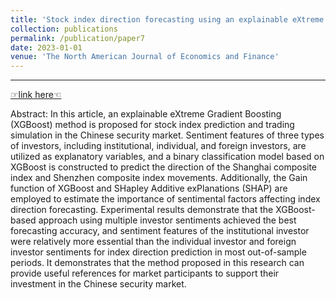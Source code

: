 ```yaml
---
title: 'Stock index direction forecasting using an explainable eXtreme Gradient Boosting and investor sentiments'
collection: publications
permalink: /publication/paper7
date: 2023-01-01
venue: 'The North American Journal of Economics and Finance'
---
```


** **

[☞link here☜](https://www.sciencedirect.com/science/article/abs/pii/S1062940822001838)

Abstract: In this article, an explainable eXtreme Gradient Boosting (XGBoost) method is proposed for stock index prediction and trading simulation in the Chinese security market. Sentiment features of three types of investors, including institutional, individual, and foreign investors, are utilized as explanatory variables, and a binary classification model based on XGBoost is constructed to predict the direction of the Shanghai composite index and Shenzhen composite index movements. Additionally, the Gain function of XGBoost and SHapley Additive exPlanations (SHAP) are employed to estimate the importance of sentimental factors affecting index direction forecasting. Experimental results demonstrate that the XGBoost-based approach using multiple investor sentiments achieved the best forecasting accuracy, and sentiment features of the institutional investor were relatively more essential than the individual investor and foreign investor sentiments for index direction prediction in most out-of-sample periods. It demonstrates that the method proposed in this research can provide useful references for market participants to support their investment in the Chinese security market.
